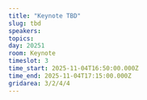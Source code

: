 ```yaml
---
title: "Keynote TBD"
slug: tbd
speakers:
topics: 
day: 20251
room: Keynote
timeslot: 3
time_start: 2025-11-04T16:50:00.000Z
time_end: 2025-11-04T17:15:00.000Z
gridarea: 3/2/4/4
---
```


